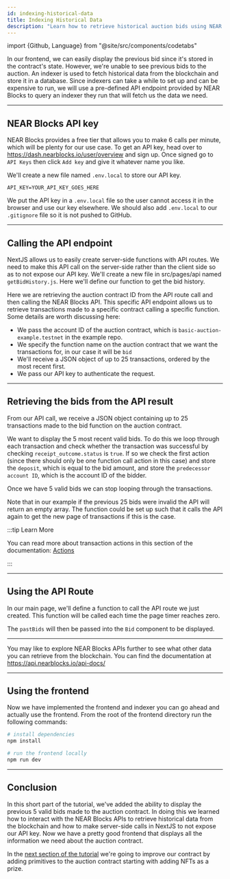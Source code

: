 ```yaml
---
id: indexing-historical-data
title: Indexing Historical Data
description: "Learn how to retrieve historical auction bids using NEAR Blocks APIs and display them in a Next.js frontend without exposing your API key."
---
```


import {Github, Language} from "@site/src/components/codetabs"

In our frontend, we can easily display the previous bid since it's stored in the contract's state. However, we're unable to see previous bids to the auction. An indexer is used to fetch historical data from the blockchain and store it in a database. Since indexers can take a while to set up and can be expensive to run, we will use a pre-defined API endpoint provided by NEAR Blocks to query an indexer they run that will fetch us the data we need.

---

## NEAR Blocks API key

NEAR Blocks provides a free tier that allows you to make 6 calls per minute, which will be plenty for our use case. To get an API key, head over to https://dash.nearblocks.io/user/overview and sign up. Once signed go to `API Keys` then click `Add key` and give it whatever name you like.

We'll create a new file named `.env.local` to store our API key.

```env
API_KEY=YOUR_API_KEY_GOES_HERE
```

We put the API key in a `.env.local` file so the user cannot access it in the browser and use our key elsewhere. We should also add `.env.local` to our `.gitignore` file so it is not pushed to GitHub.

---

## Calling the API endpoint

NextJS allows us to easily create server-side functions with API routes. We need to make this API call on the server-side rather than the client side so as to not expose our API key. We'll create a new file in src/pages/api named `getBidHistory.js`. Here we'll define our function to get the bid history.

<Language value="javascript" language="javascript" showSingleFName={true}>
    <Github fname="getBidHistory.js"
        url="https://github.com/near-examples/auctions-tutorial/blob/main/frontends/01-frontend/src/pages/api/getBidHistory.js#L1-L13"
        start="3" end="13" />
</Language>

Here we are retrieving the auction contract ID from the API route call and then calling the NEAR Blocks API. This specific API endpoint allows us to retrieve transactions made to a specific contract calling a specific function. Some details are worth discussing here:

- We pass the account ID of the auction contract, which is `basic-auction-example.testnet` in the example repo.
- We specify the function name on the auction contract that we want the transactions for, in our case it will be `bid`
- We'll receive a JSON object of up to 25 transactions, ordered by the most recent first.
- We pass our API key to authenticate the request.

---

## Retrieving the bids from the API result

From our API call, we receive a JSON object containing up to 25 transactions made to the bid function on the auction contract.

<Language value="javascript" language="javascript" showSingleFName={true}>
    <Github fname="getBidHistory.js"
        url="https://github.com/near-examples/auctions-tutorial/blob/main/frontends/01-frontend/src/pages/api/getBidHistory.js#L15-L37"
        start="15" end="37" />
</Language>

We want to display the 5 most recent valid bids. To do this we loop through each transaction and check whether the transaction was successful by checking `receipt_outcome.status` is `true`. If so we check the first action (since there should only be one function call action in this case) and store the `deposit`, which is equal to the bid amount, and store the `predecessor account ID`, which is the account ID of the bidder.

Once we have 5 valid bids we can stop looping through the transactions.

Note that in our example if the previous 25 bids were invalid the API will return an empty array. The function could be set up such that it calls the API again to get the new page of transactions if this is the case.


:::tip Learn More

You can read more about transaction actions in this section of the documentation: [Actions](/protocol/transaction-anatomy#actions)

:::

---

## Using the API Route

In our main page, we'll define a function to call the API route we just created. This function will be called each time the page timer reaches zero.

<Language value="javascript" language="javascript" showSingleFName={true}>
    <Github fname="getBidHistory.js"
        url="https://github.com/near-examples/auctions-tutorial/blob/main/frontends/01-frontend/src/pages/index.js#L84-L92"
        start="84" end="92" />
</Language>

The `pastBids` will then be passed into the `Bid` component to be displayed.

---

You may like to explore NEAR Blocks APIs further to see what other data you can retrieve from the blockchain. You can find the documentation at https://api.nearblocks.io/api-docs/

---

## Using the frontend

Now we have implemented the frontend and indexer you can go ahead and actually use the frontend. From the root of the frontend directory run the following commands:

```bash
# install dependencies
npm install

# run the frontend locally
npm run dev
```

---

## Conclusion

In this short part of the tutorial, we've added the ability to display the previous 5 valid bids made to the auction contract. In doing this we learned how to interact with the NEAR Blocks APIs to retrieve historical data from the blockchain and how to make server-side calls in NextJS to not expose our API key. Now we have a pretty good frontend that displays all the information we need about the auction contract.

In the [next section of the tutorial](./3.1-nft.md) we're going to improve our contract by adding primitives to the auction contract starting with adding NFTs as a prize.

